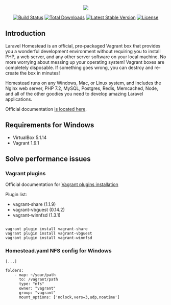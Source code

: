 <p align="center"><img src="https://laravel.com/assets/img/components/logo-homestead.svg"></p>

<p align="center">
<a href="https://travis-ci.org/laravel/homestead"><img src="https://travis-ci.org/laravel/homestead.svg" alt="Build Status"></a>
<a href="https://packagist.org/packages/laravel/homestead"><img src="https://poser.pugx.org/laravel/homestead/d/total.svg" alt="Total Downloads"></a>
<a href="https://packagist.org/packages/laravel/homestead"><img src="https://poser.pugx.org/laravel/homestead/v/stable.svg" alt="Latest Stable Version"></a>
<a href="https://packagist.org/packages/laravel/homestead"><img src="https://poser.pugx.org/laravel/homestead/license.svg" alt="License"></a>
</p>

## Introduction

Laravel Homestead is an official, pre-packaged Vagrant box that provides you a wonderful development environment without requiring you to install PHP, a web server, and any other server software on your local machine. No more worrying about messing up your operating system! Vagrant boxes are completely disposable. If something goes wrong, you can destroy and re-create the box in minutes!

Homestead runs on any Windows, Mac, or Linux system, and includes the Nginx web server, PHP 7.2, MySQL, Postgres, Redis, Memcached, Node, and all of the other goodies you need to develop amazing Laravel applications.

Official documentation [is located here](http://laravel.com/docs/homestead).


## Requirements for Windows
- VirtualBox 5.1.14
- Vagrant 1.9.1


## Solve performance issues

### Vagrant plugins

Official documentation for [Vagrant plugins installation](https://www.vagrantup.com/docs/plugins/usage.html)

Plugin list:
- vagrant-share    (1.1.9)
- vagrant-vbguest  (0.14.2)
- vagrant-winnfsd  (1.3.1)

```

vagrant plugin install vagrant-share
vagrant plugin install vagrant-vbguest
vagrant plugin install vagrant-winnfsd

```

### Homestead.yaml NFS config for Windows

```
[...]

folders:
    - map: ~/your/path
      to: /vagrant/path
      type: "nfs"
      owner: "vagrant"
      group: "vagrant"
      mount_options: ['nolock,vers=3,udp,noatime']
      
```
